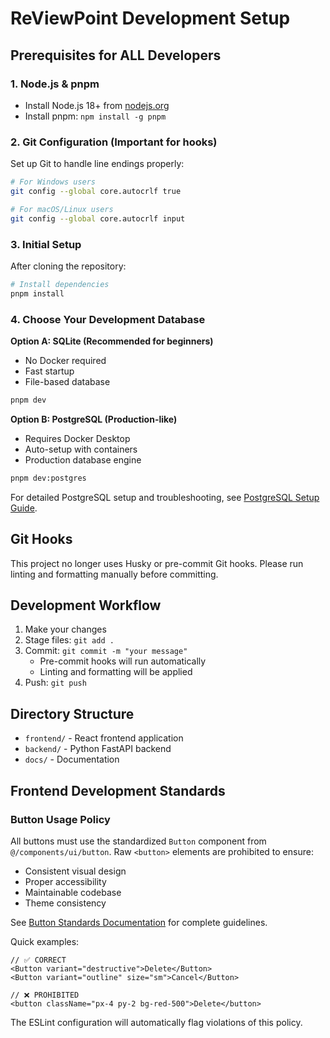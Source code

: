 # ReViewPoint Development Setup

## Prerequisites for ALL Developers

### 1. Node.js & pnpm

- Install Node.js 18+ from [nodejs.org](https://nodejs.org/)
- Install pnpm: `npm install -g pnpm`

### 2. Git Configuration (Important for hooks)

Set up Git to handle line endings properly:

```bash
# For Windows users
git config --global core.autocrlf true

# For macOS/Linux users
git config --global core.autocrlf input
```

### 3. Initial Setup

After cloning the repository:

```bash
# Install dependencies
pnpm install
```

### 4. Choose Your Development Database

**Option A: SQLite (Recommended for beginners)**

- No Docker required
- Fast startup
- File-based database

```bash
pnpm dev
```

**Option B: PostgreSQL (Production-like)**

- Requires Docker Desktop
- Auto-setup with containers
- Production database engine

```bash
pnpm dev:postgres
```

For detailed PostgreSQL setup and troubleshooting, see [PostgreSQL Setup Guide](docs/POSTGRES_SETUP.md).

## Git Hooks

This project no longer uses Husky or pre-commit Git hooks. Please run linting and formatting manually before committing.

## Development Workflow

1. Make your changes
2. Stage files: `git add .`
3. Commit: `git commit -m "your message"`
   - Pre-commit hooks will run automatically
   - Linting and formatting will be applied
4. Push: `git push`

## Directory Structure

- `frontend/` - React frontend application
- `backend/` - Python FastAPI backend
- `docs/` - Documentation

## Frontend Development Standards

### Button Usage Policy

All buttons must use the standardized `Button` component from `@/components/ui/button`. Raw `<button>` elements are prohibited to ensure:

- Consistent visual design
- Proper accessibility
- Maintainable codebase
- Theme consistency

See [Button Standards Documentation](docs/development/BUTTON_STANDARDS.md) for complete guidelines.

Quick examples:

```tsx
// ✅ CORRECT
<Button variant="destructive">Delete</Button>
<Button variant="outline" size="sm">Cancel</Button>

// ❌ PROHIBITED
<button className="px-4 py-2 bg-red-500">Delete</button>
```

The ESLint configuration will automatically flag violations of this policy.
